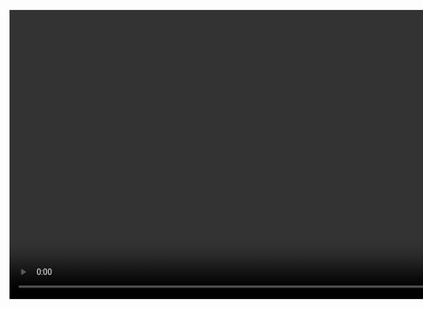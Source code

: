 <video src="https://github.com/user-attachments/assets/26443e6b-f729-4aab-a027-3ef59beacb37" Width=1024px></video>
